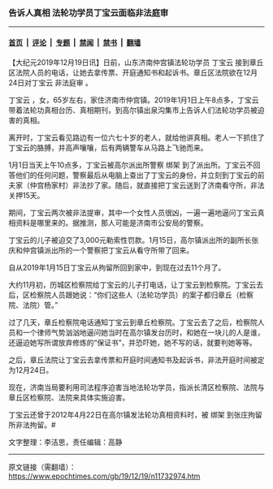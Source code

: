 ### 告诉人真相 法轮功学员丁宝云面临非法庭审

---

#### [首页](../../../..?n11732974) &nbsp;|&nbsp; [评论](../../../../../epoch-comment?n11732974) &nbsp;|&nbsp; [专题](../../../../../epoch-special?n11732974) &nbsp;|&nbsp; [禁闻](../../../../../epoch-news?n11732974) &nbsp;|&nbsp; [禁书](../../../../../books?n11732974) &nbsp;|&nbsp; [翻墙](https://github.com/gfw-breaker/nogfw/blob/master/README.md?n11732974)


<div class="post_content" id="artbody" itemprop="articleBody">
 <!-- article content begin -->
 <p>
  【大纪元2019年12月19日讯】日前，山东济南仲宫镇法轮功学员
  <ok href="https://www.epochtimes.com/gb/tag/%E4%B8%81%E5%AE%9D%E4%BA%91.html">
   丁宝云
  </ok>
  接到章丘区法院人员的电话，让她去拿传票、开庭通知书和起诉书。章丘区法院欲在12月24日对丁宝云
  <ok href="https://www.epochtimes.com/gb/tag/%E9%9D%9E%E6%B3%95%E5%BA%AD%E5%AE%A1.html">
   非法庭审
  </ok>
  。
 </p>
 <p>
  <ok href="https://www.epochtimes.com/gb/tag/%E4%B8%81%E5%AE%9D%E4%BA%91.html">
   丁宝云
  </ok>
  ，女，65岁左右，家住济南市仲宫镇。2019年1月1日上午8点多，丁宝云带着法轮功真相台历、真相期刊，到高尔镇出泉沟集市上告诉人们法轮功学员被迫害的真相。
 </p>
 <p>
  离开时，丁宝云看见路边有一位六七十岁的老人，就给他讲真相。老人一下抓住了丁宝云的胳膊，并高声嚷嚷，后有两辆警车从马路上飞驰而来。
 </p>
 <p>
  1月1日当天上午10点多，丁宝云被高尔派出所警察
  <ok href="https://www.epochtimes.com/gb/tag/%E7%BB%91%E6%9E%B6.html">
   绑架
  </ok>
  到了派出所。丁宝云不回答他们的任何问题，警察最后从电脑上查出了丁宝云的身份，并立刻到丁宝云的前夫家（仲宫杨家村）非法抄了家。随后，就直接把丁宝云送到了济南看守所，非法关押15天。
 </p>
 <p>
  期间，丁宝云两次被非法提审，其中一个女性人员很凶，一遍一遍地逼问丁宝云真相资料是哪里来的。据推测，那人可能是济南市公安局的警察。
 </p>
 <p>
  丁宝云的儿子被迫交了3,000元勒索性罚款。1月15日，高尔镇派出所的副所长张庆和仲宫镇派出所的一个警察把丁宝云从看守所带了回来。
 </p>
 <p>
  自从2019年1月15日丁宝云从拘留所回到家中，到现在过去11个月了。
 </p>
 <p>
  大约11月初，历城区检察院给丁宝云的儿子打电话，让丁宝云到检察院。丁宝云去后，区检察院人员跟她说：“你们这些人（法轮功学员）的案子都归章丘（检察院、法院）管。”
 </p>
 <p>
  过了几天，章丘检察院电话通知丁宝云到章丘检察院。丁宝云去了之后，检察院人员和一个律师气势汹汹地逼问她当时在高尔镇发台历时，和她在一块儿的人是谁，还逼迫她写所谓放弃修炼的“保证书”，并恐吓她，她不写的话，就要判她等等。
 </p>
 <p>
  之后，章丘法院让丁宝云去拿传票和开庭时间通知书及起诉书，非法开庭时间被定为12月24日。
 </p>
 <p>
  现在，济南当局要利用司法程序迫害当地法轮功学员，指派长清区检察院、法院与章丘区检察院、法院来具体实施迫害。
 </p>
 <p>
  丁宝云还曾于2012年4月22日在高尔镇发法轮功真相资料时，被
  <ok href="https://www.epochtimes.com/gb/tag/%E7%BB%91%E6%9E%B6.html">
   绑架
  </ok>
  到张庄拘留所非法拘留。#
 </p>
 <p>
  文字整理：李洁思，责任编辑：高静
 </p>
 <!-- article content end -->
 <div id="below_article_ad">
 </div>
</div>


---

原文链接（需翻墙）：https://www.epochtimes.com/gb/19/12/19/n11732974.htm
